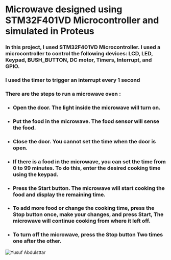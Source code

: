 # Microwave designed using STM32F401VD Microcontroller and simulated in Proteus
### In this project, I used STM32F401VD Microcontroller. I used a microcontroller to control the following devices: LCD, LED, Keypad, BUSH_BUTTON, DC motor, Timers, Interrupt, and GPIO.
### I used the timer to trigger an interrupt every 1 second 
### There are the steps to run a microwave oven : 
- ### Open the door. The light inside the microwave will turn on.
- ### Put the food in the microwave. The food sensor will sense the food.
- ### Close the door. You cannot set the time when the door is open.
- ### If there is a food in the microwave, you can set the time from 0 to 99 minutes. To do this, enter the desired cooking time using the keypad.
- ### Press the Start button. The microwave will start cooking the food and display the remaining time.
- ### To add more food or change the cooking time, press the Stop button once, make your changes, and press Start, The microwave will continue cooking from where it left off.
- ### To turn off the microwave, press the Stop button Two times one after the other.

![Yusuf Abdulsttar](https://github.com/Yusufabdulsttar/Microwave-Oven/assets/134774623/7040de75-66fd-450a-a596-4d76d1576d1f)
